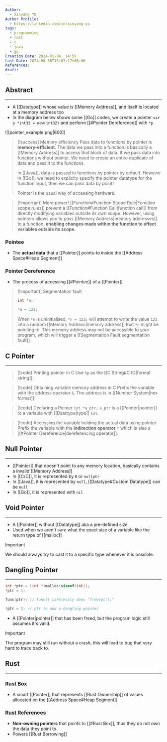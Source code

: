 ```yaml
---
Author:
  - Xinyang YU
Author Profile:
  - https://linkedin.com/in/xinyang-yu
tags:
  - programming
  - rust
  - c
  - java
  - go
Creation Date: 2024-01-04, 14:55
Last Date: 2024-08-30T15:07:17+08:00
References: 
draft: 
---
```

## Abstract
---
- A [[Datatype]] whose value is [[Memory Address]], and itself is located at a memory address too
- In the diagram below shows some [[Go]] codes, we create a pointer `var p *int32 = new(int32)` and perform [[#Pointer Dereference]] with `*p`

![[pointer_example.png|600]]

>[!success] Memory efficiency
> Pass data to functions by pointer is **memory-efficient**. The data we pass into a function is basically a [[Memory Address]] to access that block of data. If we pass data into functions without pointer. We need to create an entire duplicate of data and pass it to the functions. 
> 
> In [[Java]], data is passed to functions by pointer by default. However in [[Go]], we need to explicity specify the pointer datatype for the function input, then we can pass data by point!
> 
> Pointer is the usual way of accessing hardware.

>[!important] More power!
> [[Function#Function Scope Rule|Function scope rules]] prevent a [[Function#Function Call|function call]] from directly modifying variables outside its own scope. However, using pointers allows you to pass [[Memory Address|memory addresses]] to a function, **enabling changes made within the function to affect variables outside its scope**.


### Pointee
- The **actual data** that a [[Pointer]] points-to inside the [[Address Space#Heap Segment]]

### Pointer Dereference
- The process of accessing [[#Pointee]] of a [[Pointer]]



>[!important] Segmentation fault
> ```c
> int *n;
> 
> *n = 123;
> ```
> 
> When `*n` is uninitialised, `*n = 123;` will attempt to write the value `123` into a random [[Memory Address|memory address]] that `*n` might be pointing to. This memory address may not be accessible to your program, which will trigger a [[Segmentation Fault|segmentation fault]].
 

## C Pointer
---
>[!code] Printing pointer in C
> Use `%p` as the [[C String#C IO|format string]].

>[!code] Obtaining variable memory address in C
> Prefix the variable with the address operator `&`. The address is in [[Number System|hex format]]

>[!code] Declaring a Pointer
> `int *a_ptr;` `a_ptr` is a [[Pointer|pointer]] to a variable with [[Datatype|type]] `int`.

>[!code] Accessing the variable holding the actual data using pointer
> Prefix the variable with the **indirection operator** `*` which is also a [[#Pointer Dereference|dereferencing operator]].
## Null Pointer
---
- [[Pointer]] that doesn't point to any memory location, basically contains a invalid [[Memory Address]]
- In [[C/C]], it is represented by `0` or `nullptr`
- In [[Java]], it is represented by `null`, [[Datatype#Custom Datatype]] can be `null`
- In [[Go]], it is represented with `nil`

## Void Pointer
---
- A [[Pointer]] without [[Datatype]] aka a pre-defined size
- Used when we aren't sure what the exact size of a variable like the return type of [[malloc]]

>[!important]
> We should always try to cast it to a specific type whenever it is possible.

## Dangling Pointer
---
```c
int *ptr = (int *)malloc(sizeof(int));
*ptr = 1;

func(ptr); // func() carelessly does "free(ptr);"

*ptr = 2; // ptr is now a dangling pointer
```

- A [[Pointer|pointer]] that has been freed, but the program logic still assumes it's valid.

>[!important]
> The program may still run without a crash, this will lead to bug that very hard to trace back to.

## Rust
---
### Rust Box
- A smart [[Pointer]] that represents [[Rust Ownership]] of values allocated on the [[Address Space#Heap Segment]]
### Rust References 
- **Non-owning pointers** that points to [[#Rust Box]], thus they do not own the data they point to.
- Powers [[Rust Borrowing]]